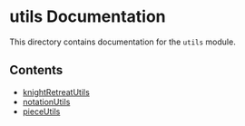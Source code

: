 # utils Documentation

This directory contains documentation for the `utils` module.

## Contents

- [knightRetreatUtils](knightRetreatUtils.md)
- [notationUtils](notationUtils.md)
- [pieceUtils](pieceUtils.md)
